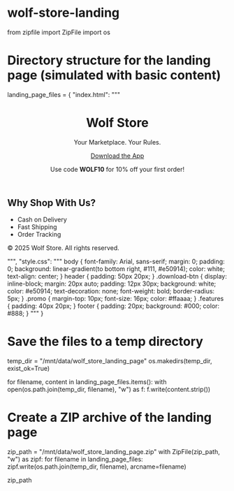 # wolf-store-landing
from zipfile import ZipFile
import os

# Directory structure for the landing page (simulated with basic content)
landing_page_files = {
    "index.html": """
<!DOCTYPE html>
<html lang="en">
<head>
  <meta charset="UTF-8" />
  <meta name="viewport" content="width=device-width, initial-scale=1.0"/>
  <title>Wolf Store - Shop Anything</title>
  <link rel="stylesheet" href="style.css"/>
</head>
<body>
  <header>
    <h1>Wolf Store</h1>
    <p>Your Marketplace. Your Rules.</p>
    <a href="#" class="download-btn">Download the App</a>
    <p class="promo">Use code <strong>WOLF10</strong> for 10% off your first order!</p>
  </header>
  <section class="features">
    <h2>Why Shop With Us?</h2>
    <ul>
      <li>Cash on Delivery</li>
      <li>Fast Shipping</li>
      <li>Order Tracking</li>
    </ul>
  </section>
  <footer>
    <p>© 2025 Wolf Store. All rights reserved.</p>
  </footer>
</body>
</html>
""",
    "style.css": """
body {
  font-family: Arial, sans-serif;
  margin: 0;
  padding: 0;
  background: linear-gradient(to bottom right, #111, #e50914);
  color: white;
  text-align: center;
}
header {
  padding: 50px 20px;
}
.download-btn {
  display: inline-block;
  margin: 20px auto;
  padding: 12px 30px;
  background: white;
  color: #e50914;
  text-decoration: none;
  font-weight: bold;
  border-radius: 5px;
}
.promo {
  margin-top: 10px;
  font-size: 16px;
  color: #ffaaaa;
}
.features {
  padding: 40px 20px;
}
footer {
  padding: 20px;
  background: #000;
  color: #888;
}
"""
}

# Save the files to a temp directory
temp_dir = "/mnt/data/wolf_store_landing_page"
os.makedirs(temp_dir, exist_ok=True)

for filename, content in landing_page_files.items():
    with open(os.path.join(temp_dir, filename), "w") as f:
        f.write(content.strip())

# Create a ZIP archive of the landing page
zip_path = "/mnt/data/wolf_store_landing_page.zip"
with ZipFile(zip_path, "w") as zipf:
    for filename in landing_page_files:
        zipf.write(os.path.join(temp_dir, filename), arcname=filename)

zip_path
